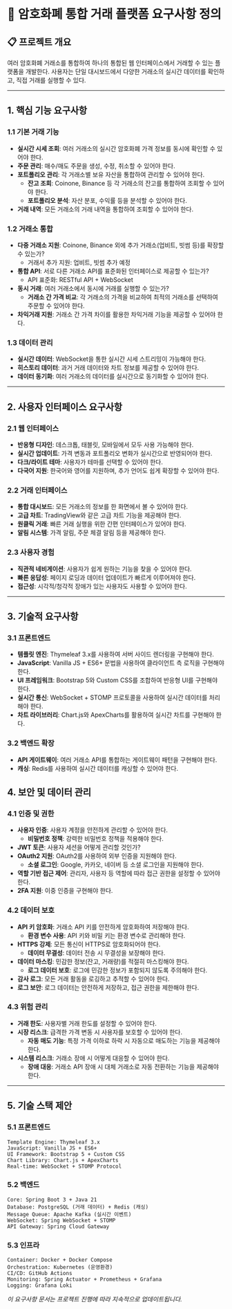 # 🚀 암호화폐 통합 거래 플랫폼 요구사항 정의

## 📋 프로젝트 개요

여러 암호화폐 거래소를 통합하여 하나의 통합된 웹 인터페이스에서 거래할 수 있는 플랫폼을 개발한다. 사용자는 단일 대시보드에서 다양한 거래소의 실시간 데이터를 확인하고, 직접 거래를 실행할 수 있다.

---

## 1. 핵심 기능 요구사항

### 1.1 기본 거래 기능
- **실시간 시세 조회**: 여러 거래소의 실시간 암호화폐 가격 정보를 동시에 확인할 수 있어야 한다.
- **주문 관리**: 매수/매도 주문을 생성, 수정, 취소할 수 있어야 한다.
- **포트폴리오 관리**: 각 거래소별 보유 자산을 통합하여 관리할 수 있어야 한다.
    - **잔고 조회**: Coinone, Binance 등 각 거래소의 잔고를 통합하여 조회할 수 있어야 한다.
    - **포트폴리오 분석**: 자산 분포, 수익률 등을 분석할 수 있어야 한다.
- **거래 내역**: 모든 거래소의 거래 내역을 통합하여 조회할 수 있어야 한다.

### 1.2 거래소 통합
- **다중 거래소 지원**: Coinone, Binance 외에 추가 거래소(업비트, 빗썸 등)를 확장할 수 있는가?
    - 거래서 추가 지원: 업비트, 빗썸 추가 예정
- **통합 API**: 서로 다른 거래소 API를 표준화된 인터페이스로 제공할 수 있는가?
    - API 표준화: RESTful API + WebSocket
- **동시 거래**: 여러 거래소에서 동시에 거래를 실행할 수 있는가?
    - **거래소 간 가격 비교**: 각 거래소의 가격을 비교하여 최적의 거래소를 선택하여 주문할 수 있어야 한다.
- **차익거래 지원**: 거래소 간 가격 차이를 활용한 차익거래 기능을 제공할 수 있어야 한다.

### 1.3 데이터 관리
- **실시간 데이터**: WebSocket을 통한 실시간 시세 스트리밍이 가능해야 한다.
- **히스토리 데이터**: 과거 거래 데이터와 차트 정보를 제공할 수 있어야 한다.
- **데이터 동기화**: 여러 거래소의 데이터를 실시간으로 동기화할 수 있어야 한다.

---

## 2. 사용자 인터페이스 요구사항

### 2.1 웹 인터페이스
- **반응형 디자인**: 데스크톱, 태블릿, 모바일에서 모두 사용 가능해야 한다.
- **실시간 업데이트**: 가격 변동과 포트폴리오 변화가 실시간으로 반영되어야 한다.
- **다크/라이트 테마**: 사용자가 테마를 선택할 수 있어야 한다.
- **다국어 지원**: 한국어와 영어를 지원하며, 추가 언어도 쉽게 확장할 수 있어야 한다.

### 2.2 거래 인터페이스
- **통합 대시보드**: 모든 거래소의 정보를 한 화면에서 볼 수 있어야 한다.
- **고급 차트**: TradingView와 같은 고급 차트 기능을 제공해야 한다.
- **원클릭 거래**: 빠른 거래 실행을 위한 간편 인터페이스가 있어야 한다.
- **알림 시스템**: 가격 알림, 주문 체결 알림 등을 제공해야 한다.

### 2.3 사용자 경험
- **직관적 네비게이션**: 사용자가 쉽게 원하는 기능을 찾을 수 있어야 한다.
- **빠른 응답성**: 페이지 로딩과 데이터 업데이트가 빠르게 이루어져야 한다.
- **접근성**: 시각적/청각적 장애가 있는 사용자도 사용할 수 있어야 한다.

---

## 3. 기술적 요구사항

### 3.1 프론트엔드
- **템플릿 엔진**: Thymeleaf 3.x를 사용하여 서버 사이드 렌더링을 구현해야 한다.
- **JavaScript**: Vanilla JS + ES6+ 문법을 사용하여 클라이언트 측 로직을 구현해야 한다.
- **UI 프레임워크**: Bootstrap 5와 Custom CSS를 조합하여 반응형 UI를 구현해야 한다.
- **실시간 통신**: WebSocket + STOMP 프로토콜을 사용하여 실시간 데이터를 처리해야 한다.
- **차트 라이브러리**: Chart.js와 ApexCharts를 활용하여 실시간 차트를 구현해야 한다.

### 3.2 백엔드 확장
- **API 게이트웨이**: 여러 거래소 API를 통합하는 게이트웨이 패턴을 구현해야 한다.
- **캐싱**: Redis를 사용하여 실시간 데이터를 캐싱할 수 있어야 한다.

## 4. 보안 및 데이터 관리

### 4.1 인증 및 권한
- **사용자 인증**: 사용자 계정을 안전하게 관리할 수 있어야 한다.
    - **비밀번호 정책**: 강력한 비밀번호 정책을 적용해야 한다.
- **JWT 토큰**: 사용자 세션을 어떻게 관리할 것인가?
- **OAuth2 지원**: OAuth2를 사용하여 외부 인증을 지원해야 한다.
    - **소셜 로그인**: Google, 카카오, 네이버 등 소셜 로그인을 지원해야 한다.
- **역할 기반 접근 제어**: 관리자, 사용자 등 역할에 따라 접근 권한을 설정할 수 있어야 한다.
- **2FA 지원**: 이중 인증을 구현해야 한다.

### 4.2 데이터 보호
- **API 키 암호화**: 거래소 API 키를 안전하게 암호화하여 저장해야 한다.
    - **환경 변수 사용**: API 키와 비밀 키는 환경 변수로 관리해야 한다.
- **HTTPS 강제**: 모든 통신이 HTTPS로 암호화되어야 한다.
    - **데이터 무결성**: 데이터 전송 시 무결성을 보장해야 한다.
- **데이터 마스킹**: 민감한 정보(잔고, 거래량)를 적절히 마스킹해야 한다.
    - **로그 데이터 보호**: 로그에 민감한 정보가 포함되지 않도록 주의해야 한다.
- **감사 로그**: 모든 거래 활동을 로깅하고 추적할 수 있어야 한다.
- **로그 보안**: 로그 데이터는 안전하게 저장하고, 접근 권한을 제한해야 한다.

### 4.3 위험 관리
- **거래 한도**: 사용자별 거래 한도를 설정할 수 있어야 한다.
- **시장 리스크**: 급격한 가격 변동 시 사용자를 보호할 수 있어야 한다.
    - **자동 매도 기능**: 특정 가격 이하로 하락 시 자동으로 매도하는 기능을 제공해야 한다.
- **시스템 리스크**: 거래소 장애 시 어떻게 대응할 수 있어야 한다.
    - **장애 대응**: 거래소 API 장애 시 대체 거래소로 자동 전환하는 기능을 제공해야 한다.

---

## 5. 기술 스택 제안

### 5.1 프론트엔드
```
Template Engine: Thymeleaf 3.x
JavaScript: Vanilla JS + ES6+
UI Framework: Bootstrap 5 + Custom CSS
Chart Library: Chart.js + ApexCharts
Real-time: WebSocket + STOMP Protocol
```

### 5.2 백엔드
```
Core: Spring Boot 3 + Java 21
Database: PostgreSQL (거래 데이터) + Redis (캐싱)
Message Queue: Apache Kafka (실시간 이벤트)
WebSocket: Spring WebSocket + STOMP
API Gateway: Spring Cloud Gateway
```

### 5.3 인프라
```
Container: Docker + Docker Compose
Orchestration: Kubernetes (운영환경)
CI/CD: GitHub Actions
Monitoring: Spring Actuator + Prometheus + Grafana
Logging: Grafana Loki
```

*이 요구사항 문서는 프로젝트 진행에 따라 지속적으로 업데이트됩니다.*
